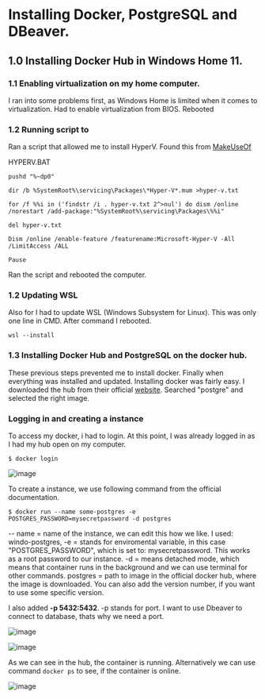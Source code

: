 # Installing Docker, PostgreSQL and DBeaver.


## 1.0 Installing Docker Hub in Windows Home 11.

### 1.1 Enabling virtualization on my home computer.

I ran into some problems first, as Windows Home is limited when it comes to virtualization. Had to enable virtualization from BIOS. Rebooted

### 1.2 Running script to 

Ran a script that allowed me to install HyperV. Found this from [MakeUseOf](https://www.makeuseof.com/install-hyper-v-windows-11-home/)

HYPERV.BAT

```
pushd "%~dp0"

dir /b %SystemRoot%\servicing\Packages\*Hyper-V*.mum >hyper-v.txt

for /f %%i in ('findstr /i . hyper-v.txt 2^>nul') do dism /online /norestart /add-package:"%SystemRoot%\servicing\Packages\%%i"

del hyper-v.txt

Dism /online /enable-feature /featurename:Microsoft-Hyper-V -All /LimitAccess /ALL

Pause

```

Ran the script and rebooted the computer.

### 1.2 Updating WSL

Also for I had to update WSL (Windows Subsystem for Linux). This was only one line in CMD. After command I rebooted.

```
wsl --install
```

### 1.3 Installing Docker Hub and PostgreSQL on the docker hub.

These previous steps prevented me to install docker. Finally when everything was installed and updated. Installing docker was fairly easy. I downloaded the hub from their official [website](https://hub.docker.com/). Searched "postgre" and selected the right image.

### Logging in and creating a instance

To access my docker, i had to login. At this point, I was already logged in as I had my hub open on my computer. 

```
$ docker login
```
![image](https://github.com/WindoCode/PostgresDocker/assets/110290723/c8dec2b5-c929-4ec9-9bb3-06df3de4bfec)


To create a instance, we use following command from the official documentation.

```
$ docker run --name some-postgres -e POSTGRES_PASSWORD=mysecretpassword -d postgres
```

-- name = name of the instance, we can edit this how we like. I used: windo-postgres,
-e = stands for enviromental variable, in this case "POSTGRES_PASSWORD", which is set to: mysecretpassword. This works as a root password to our instance.
-d = means detached mode, which means that container runs in the background and we can use terminal for other commands.
postgres = path to image in the official docker hub, where the image is downloaded. You can also add the version number, if you want to use some specific version.

I also added **-p 5432:5432**. -p stands for port. I want to use Dbeaver to connect to database, thats why we need a port.

![image](https://github.com/WindoCode/PostgresDocker/assets/110290723/3154417f-af9d-4d0e-8858-fd72b9801983)

![image](https://github.com/WindoCode/PostgresDocker/assets/110290723/bfc67b87-ca31-4ddd-b56c-c82874d128c4)

As we can see in the hub, the container is running. Alternatively we can use command ```docker ps``` to see, if the container is online.

![image](https://github.com/WindoCode/PostgresDocker/assets/110290723/46bdc5b6-2ff3-4d9d-8a0e-3ea6038341ef)







